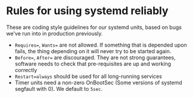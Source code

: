 # Rules for using systemd reliably

These are coding style guidelines for our systemd units, based on bugs we've run into in production previously.

 - `Requires=`, `Wants=` are not allowed. If something that is depended upon fails, the thing depending on it will never try to be started again.
 - `Before=`, `After=` are discouraged. They are not strong guarantees, software needs to check that pre-requisites are up and working correctly
 - `Restart=always` should be used for all long-running services
 - Timer units need a non-zero OnBootSec (Some versions of systemd segfault with 0). We default to `5sec`.
